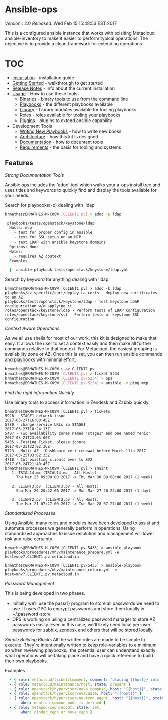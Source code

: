 # Ansible-ops
_Version_ : 2.0
_Released_: Wed Feb 15 15:48:53 EST 2017

This is a configured ansible instance that works with exisiting Metacloud ansible-inventory to make it easier to perform typical operations.  The objective is to provide a clean framework for extending operations.

# TOC
- [Installation](docs/INSTALLATION.md) - installation guide
- [Getting Started](docs/GETTING_STARTED.md) - walkthrough to get started
- [Release Notes](docs/RELEASE_NOTES.md) - info about the current installation
- [Usage](docs/USAGE.md) - How to use these tools
    - [Binaries](bin/README.md) - binary tools to use from the command line
    - [Playbooks](playbooks/README.md) - the different playbooks available
    - [Library](library/README.md) - Library modules available for tooling playbooks
    - [Roles](roles/README.md) - roles available for tooling your playbooks
    - [Plugins](plugins/README.md) - plugins to extend ansible capability
- Development Tools
    - [Writing New Playbooks](docs/NEW_PLAYBOOKS.md) - how to write new books
    - [Architecture](docs/ARCHITECTURE.md) - how this kit is designed
    - [Documentation](docs/DOCUMENTATION.md) - how to document tools
    - [Requirements](docs/REQUIREMENTS.md) - the basis for tooling and systems

## Features
_Strong Documentation Tools_

Ansible ops includes the 'adoc' tool which walks your a-ops install tree and uses titles
and keywords to quickly find and display the tools available for your needs.

Search for playbooks(-p) dealing with 'ldap'

```bash
brmathes@BRMATHES-M-C0SW [CLIENT1.pv] > adoc -p ldap

 playbooks/tests/openstack/keystone/ldap
  Hosts: mcp
    - test for proper config in ansible
    - test for SSL setup on an MCP
    - test LDAP with ansible keystone domains
  Options: None
  Notes:
    - requires AZ context
  Examples

  |  ansible-playbook tests/openstack/keystone/ldap.yml
```

Search by keyword for anything dealing with 'ldap'

```
brmathes@BRMATHES-M-C0SW [CLIENT1.pv] > adoc -k ldap
playbooks/az_specific/sprt/deploy_ca_certs - deploy new certificates to an AZ
playbooks/tests/openstack/keystone/ldap - test keystone LDAP configurtation w/o applying it
roles/openstack/keystone/ldap - Perform tests of LDAP configuration
roles/openstack/keystone/ssl - Perform tests of keystone SSL configuration

```

_Context Aware Operations_

As we all use shells for most of our work, this kit is designed to make that easy.  It allows
the user to set a context easily and then make all further commands relative to that context.
For Metacloud, the easiest grouping is availability zone or AZ. Once this is set, you can
then run ansible commands and playbooks with minimal effort.

```bash
brmathes@BRMATHES-M-C0SW > az CLIENT1.pv
brmathes@BRMATHES-M-C0SW [CLIENT1.pv] > ticket 5234
brmathes@BRMATHES-M-C0SW [CLIENT1.pv-5234] > ops
brmathes@BRMATHES-M-C0SW [CLIENT1.pv-5234] > ansible -m ping mcp
```

_Find the right information Quickly_

Use binary tools to access information in Zendesk and Zabbix quickly.

```
brmathes@BRMATHES-M-C0SW [CLIENT1.pv] > tickets
5928 - STAGE1 network issue                                         2017-03-27T16:03:45Z
5780 - change service URLs in STAGE1                                2017-03-23T18:24:13Z
5407 - Two availability zones named "stage1" and one named "enic"   2017-03-21T23:03:00Z
5435 - Testing Ticket, please ignore                                2017-03-23T22:02:36Z
5723 - Multi AZ - Dashboard cert renewal before March 11th 2017     2017-03-25T03:02:33Z
4718 - Cut existing clients over to SV2                             2017-03-24T21:40:45Z
brmathes@BRMATHES-M-C0SW [CLIENT1.pv] > zmaint
   1. TRIAL14.mc (TRIAL14.mc - All Hosts)
     Thu Mar 23 09:08:00 2017 -> Thu Mar 30 09:08:00 2017 (1 week)

   2. CLIENT3.pv  (CLIENT3.pv - All Hosts)
     Sun Mar 26 20:22:00 2017 -> Mon Mar 27 20:22:00 2017 (1 day)

   3. CLIENT2.pv  (CLIENT2.pv - All Hosts)
     Tue Mar 21 07:27:00 2017 -> Tue Mar 28 07:27:00 2017 (1 week)
```

_Standardized Processes_

Using Ansible, many roles and modules have been developed to assist and automate processes we
generally perform in operations.  Using standardized approaches to issue resolution and
management will lower risk and raise certainty.

```
brmathes@BRMATHES-M-C0SW [CLIENT1.pv-5435] > ansible-playbook playbooks/procedures/mhv/maintenance_prepare.yml -e host=mhv7.CLIENT1.pv.metacloud.in

brmathes@BRMATHES-M-C0SW [CLIENT1.pv-5435] > ansible-playbook playbooks/procedures/mhv/maintenance_return.yml -e host=mhv7.CLIENT1.pv.metacloud.in
```

_Password Management_

This is being developed in two phases.
- Initially we'll use the pass(1) program to store all passwords we need to use.  It uses GPG to encrypt passwords and store them locally in ~/.password-store
- OPS is working on using a centralized password manager to store AZ passwords easily. Even in this case, we'll likely need local per-user passwords for zabbix, zendesk and others that will be stored locally.

_Simple Building Blocks_
All the written roles are made to be simple to execute.  They're intentionally written to keep role-variables to a minimum so when reviewing playbooks.. the potential user can understand exactly what operations will be taking place and have a quick reference to build their own playbooks.

Examples

```yaml
  - { role: metacloud/ticket/comment, comment: "placing {{host}} into maintenance." }
  - { role: metacloud/maintenance/host, state: present }
  - { role: openstack/hypervisor/nova_compute, host: "{{host}}", state: disable }
  - { role: openstack/hypervisor/evacuate, host: "{{host}}" }
  - { role: openstack/hypervisor/neutron_agent, host: "{{host}}", state: disable,
       when: neutron_common_mode is defined }
  - { role: metapod/ceph/noout, state: set,
       when: cinder_ceph or nova_ceph }
```

